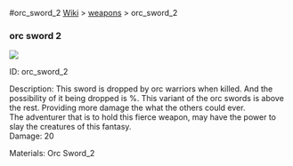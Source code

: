 #orc_sword_2
<a href="/wiki.html">Wiki</a> > <a href="/posts/wiki/weapons">weapons</a> > <a>orc_sword_2</a>
<div class="iteminfo">
<h3>orc sword 2</h3>
<img class="pixelimage" src="https://dragon-force-studio.com/images/EF_wiki/orc_sword_2.png">

<a class="iteminfoitem">ID: orc_sword_2</a></div>
Description:  This sword is dropped by orc warriors when killed.  And the possibility of it being dropped is %.
This variant of the orc swords is above the rest.  Providing more damage the what the others could ever.  
The adventurer that is to hold this fierce weapon, may have the power to slay the creatures of this fantasy.  
Damage:  20 

Materials: Orc Sword_2